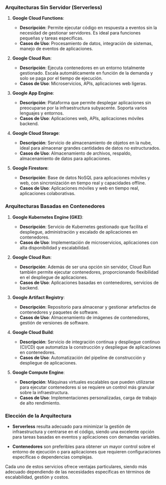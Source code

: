 ### Arquitecturas Sin Servidor (Serverless)

1. **Google Cloud Functions**:
   - **Descripción**: Permite ejecutar código en respuesta a eventos sin la necesidad de gestionar servidores. Es ideal para funciones pequeñas y tareas específicas.
   - **Casos de Uso**: Procesamiento de datos, integración de sistemas, manejo de eventos de aplicaciones.

2. **Google Cloud Run**:
   - **Descripción**: Ejecuta contenedores en un entorno totalmente gestionado. Escala automáticamente en función de la demanda y solo se paga por el tiempo de ejecución.
   - **Casos de Uso**: Microservicios, APIs, aplicaciones web ligeras.

3. **Google App Engine**:
   - **Descripción**: Plataforma que permite desplegar aplicaciones sin preocuparse por la infraestructura subyacente. Soporta varios lenguajes y entornos.
   - **Casos de Uso**: Aplicaciones web, APIs, aplicaciones móviles backend.

4. **Google Cloud Storage**:
   - **Descripción**: Servicio de almacenamiento de objetos en la nube, ideal para almacenar grandes cantidades de datos no estructurados.
   - **Casos de Uso**: Almacenamiento de archivos, respaldo, almacenamiento de datos para aplicaciones.

5. **Google Firestore**:
   - **Descripción**: Base de datos NoSQL para aplicaciones móviles y web, con sincronización en tiempo real y capacidades offline.
   - **Casos de Uso**: Aplicaciones móviles y web en tiempo real, aplicaciones colaborativas.

### Arquitecturas Basadas en Contenedores

1. **Google Kubernetes Engine (GKE)**:
   - **Descripción**: Servicio de Kubernetes gestionado que facilita el despliegue, administración y escalado de aplicaciones en contenedores.
   - **Casos de Uso**: Implementación de microservicios, aplicaciones con alta disponibilidad y escalabilidad.

2. **Google Cloud Run**:
   - **Descripción**: Además de ser una opción sin servidor, Cloud Run también permite ejecutar contenedores, proporcionando flexibilidad en el despliegue de aplicaciones.
   - **Casos de Uso**: Aplicaciones basadas en contenedores, servicios de backend.

3. **Google Artifact Registry**:
   - **Descripción**: Repositorio para almacenar y gestionar artefactos de contenedores y paquetes de software.
   - **Casos de Uso**: Almacenamiento de imágenes de contenedores, gestión de versiones de software.

4. **Google Cloud Build**:
   - **Descripción**: Servicio de integración continua y despliegue continuo (CI/CD) que automatiza la construcción y despliegue de aplicaciones en contenedores.
   - **Casos de Uso**: Automatización del pipeline de construcción y despliegue de aplicaciones.

5. **Google Compute Engine**:
   - **Descripción**: Máquinas virtuales escalables que pueden utilizarse para ejecutar contenedores si se requiere un control más granular sobre la infraestructura.
   - **Casos de Uso**: Implementaciones personalizadas, carga de trabajo de alto rendimiento.

### Elección de la Arquitectura

- **Serverless** resulta adecuado para minimizar la gestión de infraestructura y centrarse en el código, siendo una excelente opción para tareas basadas en eventos y aplicaciones con demandas variables.

- **Contenedores** son preferibles para obtener un mayor control sobre el entorno de ejecución o para aplicaciones que requieren configuraciones específicas o dependencias complejas.

Cada uno de estos servicios ofrece ventajas particulares, siendo más adecuado dependiendo de las necesidades específicas en términos de escalabilidad, gestión y costos.